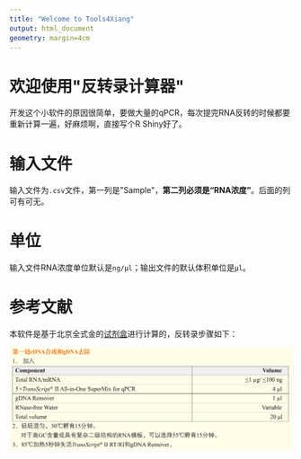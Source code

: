 ```yaml
---
title: "Welcome to Tools4Xiang"
output: html_document
geometry: margin=4cm
---
```


#   欢迎使用"反转录计算器"
开发这个小软件的原因很简单，要做大量的qPCR，每次提完RNA反转的时候都要重新计算一遍，好麻烦啊，直接写个R Shiny好了。

# 输入文件

输入文件为`.csv`文件，第一列是"Sample"，**第二列必须是“RNA浓度”**。后面的列可有可无。

# 单位

输入文件RNA浓度单位默认是`ng/μl`；输出文件的默认体积单位是`μl`。



# 参考文献

本软件是基于北京全式金的[试剂盒](https://www.transgen.com.cn/rt_pcr/933.html)进行计算的，反转录步骤如下：

![](../www/1.png)

